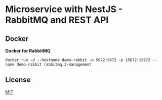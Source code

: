 # Microservice with NestJS - RabbitMQ and REST API


## Docker


**Docker for RabbitMQ**

    docker run -d --hostname demo-rabbit -p 5672:5672 -p 15672:15672 --name demo-rabbit rabbitmq:3-management



## License
[MIT](https://choosealicense.com/licenses/mit/)